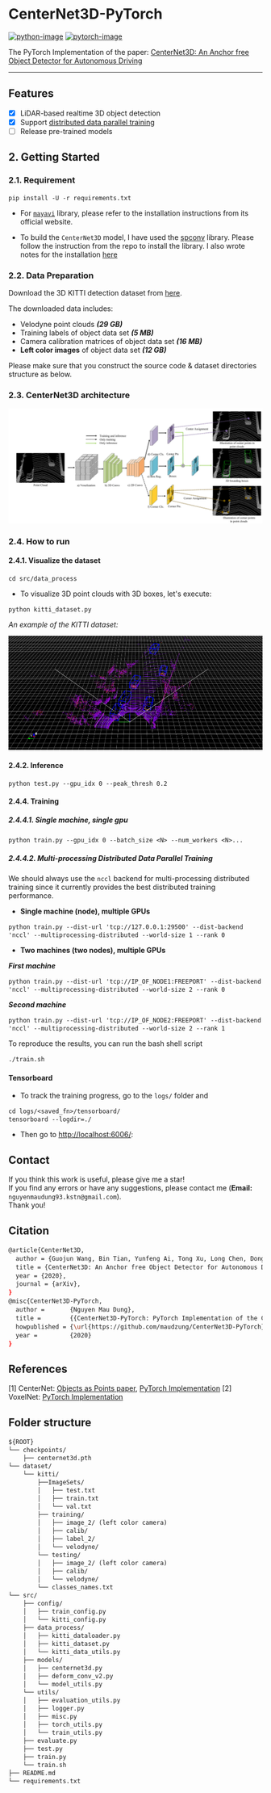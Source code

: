 # CenterNet3D-PyTorch

[![python-image]][python-url]
[![pytorch-image]][pytorch-url]

The PyTorch Implementation of the paper: 
[CenterNet3D: An Anchor free Object Detector for Autonomous Driving](https://arxiv.org/pdf/2007.07214.pdf)

---

## Features
- [x] LiDAR-based realtime 3D object detection
- [x] Support [distributed data parallel training](https://github.com/pytorch/examples/tree/master/distributed/ddp)
- [ ] Release pre-trained models 

## 2. Getting Started
### 2.1. Requirement

```shell script
pip install -U -r requirements.txt
```

- For [`mayavi`](https://docs.enthought.com/mayavi/mayavi/installation.html) library, please refer to the installation instructions from its official website.

- To build the `CenterNet3D` model, I have used the [spconv](https://github.com/traveller59/spconv) library. Please follow the 
instruction from the repo to install the library. I also wrote notes for the installation [here](./INSTALL_spconv.md)

### 2.2. Data Preparation
Download the 3D KITTI detection dataset from [here](http://www.cvlibs.net/datasets/kitti/eval_object.php?obj_benchmark=3d).

The downloaded data includes:

- Velodyne point clouds _**(29 GB)**_
- Training labels of object data set _**(5 MB)**_
- Camera calibration matrices of object data set _**(16 MB)**_
- **Left color images** of object data set _**(12 GB)**_


Please make sure that you construct the source code & dataset directories structure as below.

### 2.3. CenterNet3D architecture


![architecture](./docs/centernet3d_architecture.png)



### 2.4. How to run

#### 2.4.1. Visualize the dataset 

```shell script
cd src/data_process
```

- To visualize 3D point clouds with 3D boxes, let's execute:

```shell script
python kitti_dataset.py
```


*An example of the KITTI dataset:*

![example](./docs/grid_example5.png)

#### 2.4.2. Inference

```
python test.py --gpu_idx 0 --peak_thresh 0.2
```


#### 2.4.4. Training

##### 2.4.4.1. Single machine, single gpu

```shell script
python train.py --gpu_idx 0 --batch_size <N> --num_workers <N>...
```

##### 2.4.4.2. Multi-processing Distributed Data Parallel Training
We should always use the `nccl` backend for multi-processing distributed training since it currently provides the best 
distributed training performance.

- **Single machine (node), multiple GPUs**

```shell script
python train.py --dist-url 'tcp://127.0.0.1:29500' --dist-backend 'nccl' --multiprocessing-distributed --world-size 1 --rank 0
```

- **Two machines (two nodes), multiple GPUs**

_**First machine**_

```shell script
python train.py --dist-url 'tcp://IP_OF_NODE1:FREEPORT' --dist-backend 'nccl' --multiprocessing-distributed --world-size 2 --rank 0
```
_**Second machine**_

```shell script
python train.py --dist-url 'tcp://IP_OF_NODE2:FREEPORT' --dist-backend 'nccl' --multiprocessing-distributed --world-size 2 --rank 1
```

To reproduce the results, you can run the bash shell script

```bash
./train.sh
```


#### Tensorboard

- To track the training progress, go to the `logs/` folder and 

```shell script
cd logs/<saved_fn>/tensorboard/
tensorboard --logdir=./
```

- Then go to [http://localhost:6006/](http://localhost:6006/):


## Contact

If you think this work is useful, please give me a star! <br>
If you find any errors or have any suggestions, please contact me (**Email:** `nguyenmaudung93.kstn@gmail.com`). <br>
Thank you!


## Citation

```bash
@article{CenterNet3D,
  author = {Guojun Wang, Bin Tian, Yunfeng Ai, Tong Xu, Long Chen, Dongpu Cao},
  title = {CenterNet3D: An Anchor free Object Detector for Autonomous Driving},
  year = {2020},
  journal = {arXiv},
}
@misc{CenterNet3D-PyTorch,
  author =       {Nguyen Mau Dung},
  title =        {{CenterNet3D-PyTorch: PyTorch Implementation of the CenterNet3D paper}},
  howpublished = {\url{https://github.com/maudzung/CenterNet3D-PyTorch}},
  year =         {2020}
}
```

## References

[1] CenterNet: [Objects as Points paper](https://arxiv.org/abs/1904.07850), [PyTorch Implementation](https://github.com/xingyizhou/CenterNet)
[2] VoxelNet: [PyTorch Implementation](https://github.com/skyhehe123/VoxelNet-pytorch)

## Folder structure

```
${ROOT}
└── checkpoints/    
    ├── centernet3d.pth
└── dataset/    
    └── kitti/
        ├──ImageSets/
        │   ├── test.txt
        │   ├── train.txt
        │   └── val.txt
        ├── training/
        │   ├── image_2/ (left color camera)
        │   ├── calib/
        │   ├── label_2/
        │   └── velodyne/
        └── testing/  
        │   ├── image_2/ (left color camera)
        │   ├── calib/
        │   └── velodyne/
        └── classes_names.txt
└── src/
    ├── config/
    │   ├── train_config.py
    │   └── kitti_config.py
    ├── data_process/
    │   ├── kitti_dataloader.py
    │   ├── kitti_dataset.py
    │   └── kitti_data_utils.py
    ├── models/
    │   ├── centernet3d.py
    │   ├── deform_conv_v2.py
    │   └── model_utils.py
    └── utils/
    │   ├── evaluation_utils.py
    │   ├── logger.py
    │   ├── misc.py
    │   ├── torch_utils.py
    │   └── train_utils.py
    ├── evaluate.py
    ├── test.py
    ├── train.py
    └── train.sh
├── README.md 
└── requirements.txt
```



[python-image]: https://img.shields.io/badge/Python-3.6-ff69b4.svg
[python-url]: https://www.python.org/
[pytorch-image]: https://img.shields.io/badge/PyTorch-1.5-2BAF2B.svg
[pytorch-url]: https://pytorch.org/